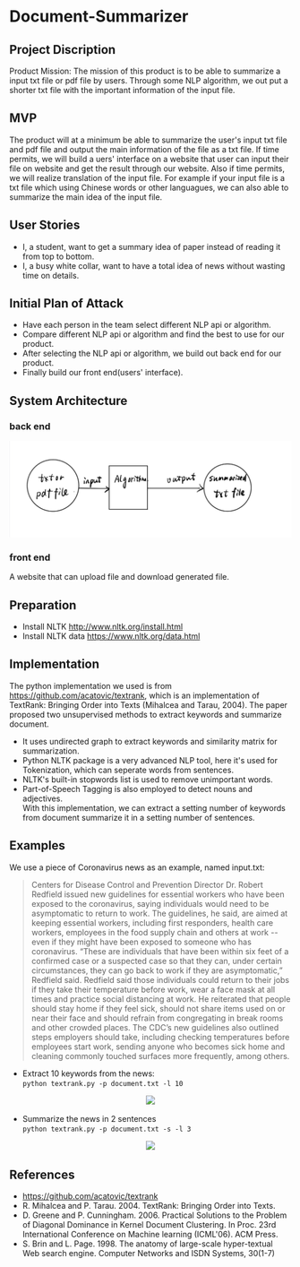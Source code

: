 # Document-Summarizer
## Project Discription
Product Mission: The mission of this product is to be able to summarize a input txt file or pdf file by users. Through some NLP algorithm, we out put a shorter txt file with the important information of the input file.
## MVP
The product will at a minimum be able to summarize the user's input txt file and pdf file and output the main information of the file as a txt file. If time permits, we will build a uers' interface on a website that user can input their file on website and get the result through our website. Also if time permits, we will realize translation of the input file. For example if your input file is a txt file which using Chinese words or other languagues, we can also able to summarize the main idea of the input file.
## User Stories
* I, a student, want to get a summary idea of paper instead of reading it from top to bottom.
* I, a busy white collar, want to have a total idea of news without wasting time on details.
## Initial Plan of Attack
* Have each person in the team select different NLP api or algorithm.
* Compare different NLP api or algorithm and find the best to use for our product.
* After selecting the NLP api or algorithm, we build out back end for our product.
* Finally build our front end(users' interface).
## System Architecture
### back end
<div align=center><img src="https://github.com/ZhaoPeixi627/Document-Summarizer/blob/master/sys_arc.jpg"/></div>

### front end
A website that can upload file and download generated file.
## Preparation
* Install NLTK http://www.nltk.org/install.html
* Install NLTK data https://www.nltk.org/data.html
## Implementation  
The python implementation we used is from https://github.com/acatovic/textrank, which is an implementation of TextRank: Bringing Order into Texts (Mihalcea and Tarau, 2004). The paper proposed two unsupervised methods to extract keywords and summarize document.
* It uses undirected graph to extract keywords and similarity matrix for summarization.
* Python NLTK package is a very advanced NLP tool, here it's used for Tokenization, which can seperate words from sentences.
* NLTK's built-in stopwords list is used to remove unimportant words.
* Part-of-Speech Tagging is also employed to detect nouns and adjectives.  
With this implementation, we can extract a setting number of keywords from document summarize it in a setting number of sentences.
## Examples
We use a piece of Coronavirus news as an example, named input.txt:
> Centers for Disease Control and Prevention Director Dr. Robert Redfield issued new guidelines for essential workers who have been exposed to the coronavirus, saying individuals would need to be asymptomatic to return to work. The guidelines, he said, are aimed at keeping essential workers, including first responders, health care workers, employees in the food supply chain and others at work -- even if they might have been exposed to someone who has coronavirus. “These are individuals that have been within six feet of a confirmed case or a suspected case so that they can, under certain circumstances, they can go back to work if they are asymptomatic,” Redfield said. Redfield said those individuals could return to their jobs if they take their temperature before work, wear a face mask at all times and practice social distancing at work. He reiterated that people should stay home if they feel sick, should not share items used on or near their face and should refrain from congregating in break rooms and other crowded places. The CDC’s new guidelines also outlined steps employers should take, including checking temperatures before employees start work, sending anyone who becomes sick home and cleaning commonly touched surfaces more frequently, among others.
* Extract 10 keywords from the news:  
```python textrank.py -p document.txt -l 10```
<div align=center><img src="https://github.com/ZhaoPeixi627/Document-Summarizer/blob/master/example_keywords.png"/></div>

* Summarize the news in 2 sentences  
```python textrank.py -p document.txt -s -l 3```
<div align=center><img src="https://github.com/ZhaoPeixi627/Document-Summarizer/blob/master/example_summarize.png"/></div>  

## References
* https://github.com/acatovic/textrank
* R. Mihalcea and P. Tarau. 2004. TextRank: Bringing Order into Texts.
* D. Greene and P. Cunningham. 2006. Practical Solutions to the Problem of Diagonal Dominance in Kernel Document Clustering. In Proc. 23rd International Conference on Machine learning (ICML'06). ACM Press.
* S. Brin and L. Page. 1998. The anatomy of large-scale hyper-textual Web search engine. Computer Networks and ISDN Systems, 30(1-7)

